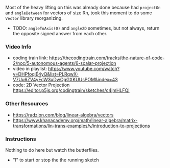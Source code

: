 Most of the heavy lifting on this was already done because had `projectOn` and `angleBetween` for vectors of size Rn, took this moment to do some `Vector` library reorganizing. 

- TODO: `angleToAxis(0)` and `angle2D` sometimes, but not always, return the opposite signed answer from each other. 

### Video Info

- coding train link: <https://thecodingtrain.com/tracks/the-nature-of-code-2/noc/5-autonomous-agents/6-scalar-projection>
- video in playlist: <https://www.youtube.com/watch?v=DHPfoqiE4yQ&list=PLRqwX-V7Uu6ZV4yEcW3uDwOgGXKUUsPOM&index=43>
- code: 2D Vector Projection <https://editor.p5js.org/codingtrain/sketches/c4jmHLFQI>

### Other Resources

- <https://radzion.com/blog/linear-algebra/vectors>
- <https://www.khanacademy.org/math/linear-algebra/matrix-transformations/lin-trans-examples/v/introduction-to-projections>



### Instructions
Nothing to do here but watch the butterflies.   

- "l" to start or stop the the running sketch
